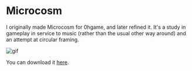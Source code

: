 # Microcosm
I originally made Microcosm for 0hgame, and later refined it. It's a study in gameplay in service to music (rather than the usual other way around) and an attempt at circular framing.

![gif](http://i.imgur.com/ffNr6a5.gif)

You can download it [here](https://samloeschen.itch.io/microcosm).
